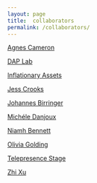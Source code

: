 ```yaml
---
layout: page
title:  collaborators
permalink: /collaborators/
---
```


[Agnes Cameron][agnes_cameron]

[DAP Lab][dap]

[Inflationary Assets][inflationary]

[Jess Crooks][jess]

[Johannes Birringer][johan]

[Michéle Danjoux][michele]

[Niamh Bennett][niamh]

[Olivia Golding][olivia]

[Telepresence Stage][telepresencestage]

[Zhi Xu][zhi]

[johan]: https://en.wikipedia.org/wiki/Johannes_Birringer
[inflationary]: https://inflationaryassets.com/
[agnes_cameron]: https://agnescameron.info/
[dap]: https://dap-lab.brunel.ac.uk/
[zhi]: https://zhixu.org/
[michele]: https://performingdresslab.com/team-member/michele-danjoux/
[telepresencestage]: https://www.telepresencestage.org
[jess]: https://vimeo.com/jesscrooksfilm
[niamh]: https://www.instagram.com/niamhdidwhat/
[olivia]: https://vimeo.com/258986529